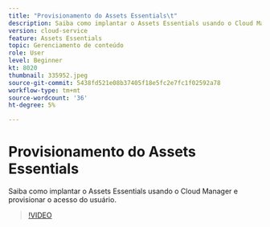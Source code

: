 ```yaml
---
title: "Provisionamento do Assets Essentials\t"
description: Saiba como implantar o Assets Essentials usando o Cloud Manager e provisionar o acesso do usuário.
version: cloud-service
feature: Assets Essentials
topic: Gerenciamento de conteúdo
role: User
level: Beginner
kt: 8020
thumbnail: 335952.jpeg
source-git-commit: 5438fd521e08b37405f18e5fc2e7fc1f02592a78
workflow-type: tm+mt
source-wordcount: '36'
ht-degree: 5%

---
```



# Provisionamento do Assets Essentials

Saiba como implantar o Assets Essentials usando o Cloud Manager e provisionar o acesso do usuário.

>[!VIDEO](https://video.tv.adobe.com/v/335952/?quality=9&learn=on)
